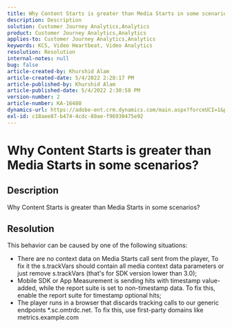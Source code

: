 ```yaml
---
title: Why Content Starts is greater than Media Starts in some scenarios?
description: Description
solution: Customer Journey Analytics,Analytics
product: Customer Journey Analytics,Analytics
applies-to: Customer Journey Analytics,Analytics
keywords: KCS, Video Heartbeat, Video Analytics
resolution: Resolution
internal-notes: null
bug: false
article-created-by: Khurshid Alam
article-created-date: 5/4/2022 2:28:17 PM
article-published-by: Khurshid Alam
article-published-date: 5/4/2022 2:30:58 PM
version-number: 2
article-number: KA-16480
dynamics-url: https://adobe-ent.crm.dynamics.com/main.aspx?forceUCI=1&pagetype=entityrecord&etn=knowledgearticle&id=4ec0dc6b-b6cb-ec11-a7b5-6045bd00dbbc
exl-id: c18aee87-b474-4cdc-89ae-f96930475e92
---
```

# Why Content Starts is greater than Media Starts in some scenarios?

## Description


Why Content Starts is greater than Media Starts in some scenarios?


## Resolution


This behavior can be caused by one of the following situations:

- There are no context data on Media Starts call sent from the player, To fix it the s.trackVars should contain all media context data parameters or just remove s.trackVars (that's for SDK version lower than 3.0);
- Mobile SDK or App Measurement is sending hits with timestamp value-added, while the report suite is set to non-timestamp data. To fix this, enable the report suite for timestamp optional hits;
- The player runs in a browser that discards tracking calls to our generic endpoints \*.sc.omtrdc.net. To fix this, use first-party domains like metrics.example.com
